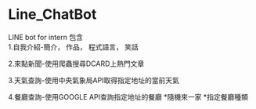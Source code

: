 # Line_ChatBot
LINE bot for intern
包含\
1.自我介紹-簡介，
          作品，
          程式語言，
          笑話

2.來點新聞-使用爬蟲搜尋DCARD上熱門文章

3.天氣查詢-使用中央氣象局API取得指定地址的當前天氣

4.餐廳查詢-使用GOOGLE API查詢指定地址的餐廳 *隨機來一家
                                         *指定餐廳種類
